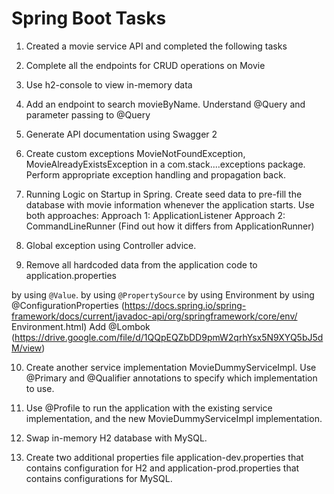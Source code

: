# Spring Boot Tasks

1. Created a movie service API and completed the following tasks

2. Complete all the endpoints for CRUD operations on Movie

3. Use h2-console to view in-memory data

4. Add an endpoint to search movieByName. Understand @Query and parameter passing to @Query

5. Generate API documentation using Swagger 2

6. Create custom exceptions MovieNotFoundException, MovieAlreadyExistsException in a com.stack....exceptions package. Perform appropriate exception handling and propagation back.

7. Running Logic on Startup in Spring. Create seed data to pre-fill the database with movie information whenever the application starts. Use both approaches: Approach 1: ApplicationListener Approach 2: CommandLineRunner (Find out how it differs from ApplicationRunner)

8. Global exception using Controller advice.

9. Remove all hardcoded data from the application code to application.properties

by using `@Value`.
by using `@PropertySource`
by using Environment
by using @ConfigurationProperties (https://docs.spring.io/spring-framework/docs/current/javadoc-api/org/springframework/core/env/ Environment.html)
Add @Lombok (https://drive.google.com/file/d/1QQpEQZbDD9pmW2qrhYsx5N9XYQ5bJ5dM/view)

10. Create another service implementation MovieDummyServiceImpl. Use @Primary and @Qualifier annotations to specify which implementation to use.

11. Use @Profile to run the application with the existing service implementation, and the new MovieDummyServiceImpl implementation.

12. Swap in-memory H2 database with MySQL.

13. Create two additional properties file application-dev.properties that contains configuration for H2 and application-prod.properties that contains configurations for MySQL.